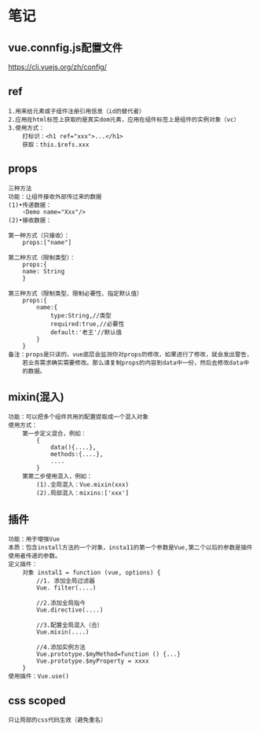 # 笔记

## vue.connfig.js配置文件
https://cli.vuejs.org/zh/config/

## ref
    1.用来给元素或子组件注册引用信息（id的替代者）
    2.应用在html标签上获取的是真实dom元素，应用在组件标签上是组件的实例对象（vc）
    3.使用方式：
        打标识：<h1 ref="xxx">...</h1>
        获取：this.$refs.xxx

## props
    三种方法
    功能：让组件接收外部传过来的数据
    (1)•传递数据：
        ‹Demo name="Xxx"/>
    (2)•接收数据：

    第一种方式（只接收）：
        props:["name"]

    第二种方式（限制类型）：
        props:{
        name: String
        }

    第三种方式（限制类型、限制必要性、指定默认值）
        props:{
            name:{
                type:String,//类型
                required:true,//必要性
                default:'老王'//默认值
            }
        }
    备注：props是只读的，vue底层会监测你对props的修改，如果进行了修改，就会发出警告，
        若业务需求确实需要修改。那么请复制props的内容到data中一份，然后去修改data中
        的数据。

## mixin(混入)
    功能：可以把多个组件共用的配置提取成一个混入对象
    使用方式：
        第一步定义混合，例如：
            {
                data(){....},
                methods:{....},
                ....
            }
        第第二步使用混入，例如：
            (1).全局混入：Vue.mixin(xxx)
            (2).局部混入：mixins:['xxx']

## 插件
    功能：用于增强Vue
    本质：包含install方法的一个对象，insta11的第一个参数是Vue,第二个以后的参数是插件使用者传递的参数。
    定义插件：
        对象 instal1 = function (vue, options) {
            //1. 添加全局过滤器
            Vue. filter(....)

            //2.添加全局指今
            Vue.directive(....)

            //3.配置全局混入（合）
            Vue.mixin(....)

            //4.添加实例方法
            Vue.prototype.$myMethod=function () {...}
            Vue.prototype.$myProperty = xxxx
        }
    使用插件：Vue.use()

## css scoped
    只让局部的css代码生效（避免重名）

## 